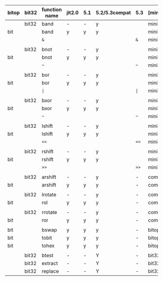 |bitop	|bit32	|function name	|jit2.0	|5.1	|5.2/5.3compat	|5.3	|[minimal]	|
|-------|-------|---------------|-------|-------|---------------|-------|---------------|
|	|bit32	|band		|-	|-	|y		|	|minimal	|
|bit	|	|band		|y	|y	|y		|	|minimal	|
|	|	|`&`		|	|	|		|`&`	|minimal	|
|											|
|	|bit32	|bnot		|-	|-	|y		|	|minimal	|
|bit	|	|bnot		|y	|y	|y		|	|minimal	|
|	|	|`~`		|	|	|		|`~`	|minimal	|
|											|
|	|bit32	|bor		|-	|-	|y		|	|minimal	|
|bit	|	|bor		|y	|y	|y		|	|minimal	|
|	|	|`\|`		|	|	|		|`\|`	|minimal	|
|											|
|	|bit32	|bxor		|-	|-	|y		|	|minimal	|
|bit	|	|bxor		|y	|y	|y		|	|minimal	|
|	|	|`~`		|	|	|		|`~`	|minimal	|
|											|
|	|bit32	|lshift		|-	|-	|y		|	|minimal	|
|bit	|	|lshift		|y	|y	|y		|	|minimal	|
|	|	|`<<`		|	|	|		|`<<`	|minimal	|
|											|
|	|bit32	|rshift		|-	|-	|y		|	|minimal	|
|bit	|	|rshift		|y	|y	|y		|	|minimal	|
|	|	|`>>`		|	|	|		|`>>`	|minimal	|
|											|
|	|bit32	|arshift	|-	|-	|y		|-	|common		|
|bit	|	|arshift	|y	|y	|y		|-	|common		|
|											|
|	|bit32	|lrotate	|-	|-	|y		|-	|common		|
|bit	|	|rol		|y	|y	|y		|-	|common		|
|											|
|	|bit32	|rrotate	|-	|-	|y		|-	|common		|
|bit	|	|ror		|y	|y	|y		|-	|common		|
|											|
|bit	|	|bswap		|y	|y	|y		|-	|bitop		|
|bit	|	|tobit		|y	|y	|y		|-	|bitop		|
|bit	|	|tohex		|y	|y	|y		|-	|bitop		|
|											|
|	|bit32	|btest		|-	|-	|Y		|-	|bit32		|
|	|bit32	|extract	|-	|-	|Y		|-	|bit32		|
|	|bit32	|replace	|-	|-	|Y		|-	|bit32		|
